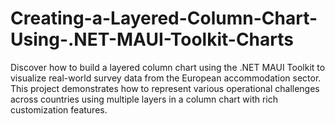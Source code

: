 # Creating-a-Layered-Column-Chart-Using-.NET-MAUI-Toolkit-Charts
Discover how to build a layered column chart using the .NET MAUI Toolkit to visualize real-world survey data from the European accommodation sector. This project demonstrates how to represent various operational challenges across countries using multiple layers in a column chart with rich customization features.
